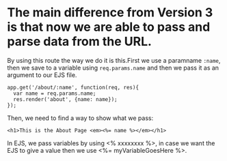 The main difference from Version 3 is that now we are able to pass and parse data
from the URL.
=================================================================================

By using this route the way we do it is this.First we use a paramname  `:name`,
then we save to a variable using `req.params.name` and then we pass it as an
argument to our EJS file.
```
app.get('/about/:name', function(req, res){
  var name = req.params.name;
  res.render('about', {name: name});
});
```
Then, we need to find a way to show what we pass:

```
<h1>This is the About Page <em><%= name %></em></h1>
```

In EJS, we pass variables by using <% xxxxxxxx %>, in case we want the EJS to give
a value then we use <%= myVariableGoesHere %>.
